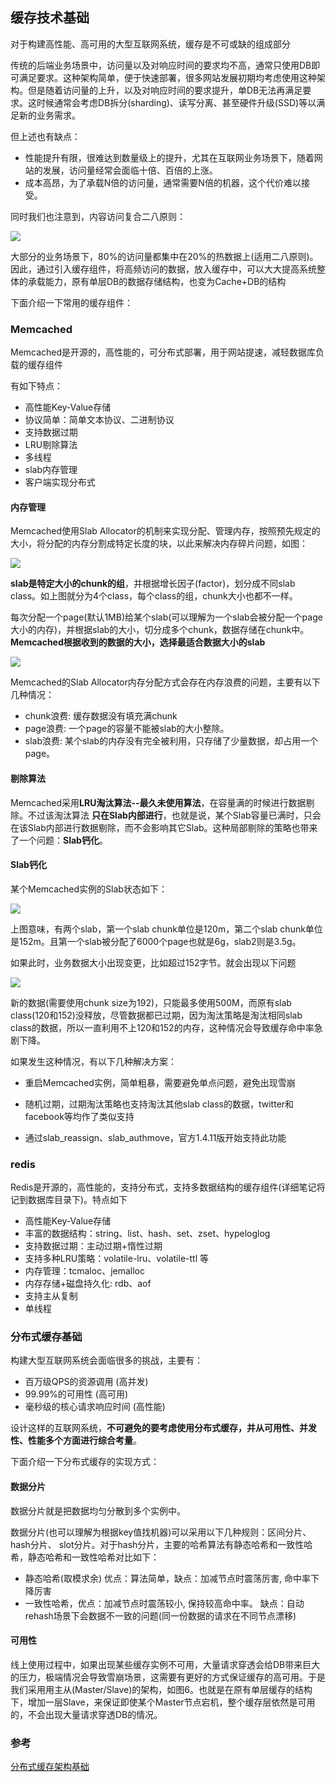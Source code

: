 ## 缓存技术基础
对于构建高性能、高可用的大型互联网系统，缓存是不可或缺的组成部分

传统的后端业务场景中，访问量以及对响应时间的要求均不高，通常只使用DB即可满足要求。这种架构简单，便于快速部署，很多网站发展初期均考虑使用这种架构。但是随着访问量的上升，以及对响应时间的要求提升，单DB无法再满足要求。这时候通常会考虑DB拆分(sharding)、读写分离、甚至硬件升级(SSD)等以满足新的业务需求。

但上述也有缺点：

 - 性能提升有限，很难达到数量级上的提升，尤其在互联网业务场景下，随着网站的发展，访问量经常会面临十倍、百倍的上涨。
 - 成本高昂，为了承载N倍的访问量，通常需要N倍的机器，这个代价难以接受。

同时我们也注意到，内容访问复合二八原则：

![](image/cache0.jpg)

大部分的业务场景下，80%的访问量都集中在20%的热数据上(适用二八原则)。因此，通过引入缓存组件，将高频访问的数据，放入缓存中，可以大大提高系统整体的承载能力，原有单层DB的数据存储结构，也变为Cache+DB的结构

下面介绍一下常用的缓存组件：

### Memcached
Memcached是开源的，高性能的，可分布式部署，用于网站提速，减轻数据库负载的缓存组件

有如下特点：

 - 高性能Key-Value存储
 - 协议简单：简单文本协议、二进制协议
 - 支持数据过期
 - LRU剔除算法
 - 多线程
 - slab内存管理
 - 客户端实现分布式       

#### 内存管理

Memcached使用Slab Allocator的机制来实现分配、管理内存，按照预先规定的大小，将分配的内存分割成特定长度的块，以此来解决内存碎片问题，如图：

![](image/cache1.jpg)

**​slab是特定大小的chunk的组**，并根据增长因子(factor)，划分成不同slab class。如上图就分为4个class，每个class的组，chunk大小也都不一样。

每次分配一个page(默认1MB)给某个slab(可以理解为一个slab会被分配一个page大小的内存)，并根据slab的大小，切分成多个chunk，数据存储在chunk中。**Memcached根据收到的数据的大小，选择最适合数据大小的slab**

![](image/cache2.jpg)

 Memcached的Slab Allocator内存分配方式会存在内存浪费的问题，主要有以下几种情况：

  - chunk浪费: 缓存数据没有填充满chunk
  - page浪费: 一个page的容量不能被slab的大小整除。
  - slab浪费: 某个slab的内存没有完全被利用，只存储了少量数据，却占用一个page。

#### 剔除算法
Memcached采用**LRU淘汰算法--最久未使用算法**，在容量满的时候进行数据剔除。不过该淘汰算法 **只在Slab内部进行**，也就是说，某个Slab容量已满时，只会在该Slab内部进行数据剔除，而不会影响其它Slab。这种局部剔除的策略也带来了一个问题：**Slab钙化**。

#### Slab钙化
某个Memcached实例的Slab状态如下：

![](image/cache3.jpg)

上图意味，有两个slab，第一个slab chunk单位是120m，第二个slab chunk单位是152m。且第一个slab被分配了6000个page也就是6g，slab2则是3.5g。

​如果此时，业务数据大小出现变更，比如超过152字节。就会出现以下问题

![](image/cache4.jpg)

 新的数据(需要使用chunk size为192)，只能最多使用500M，而原有slab class(120和152)没释放，尽管数据都已过期，因为淘汰策略是淘汰相同slab class的数据，所以一直利用不上120和152的内存，这种情况会导致缓存命中率急剧下降。


如果发生这种情况，有以下几种解决方案：

 - 重启Memcached实例，简单粗暴，需要避免单点问题，避免出现雪崩

 - 随机过期，过期淘汰策略也支持淘汰其他slab class的数据，twitter和facebook等均作了类似支持

 - 通过slab_reassign、slab_authmove，官方1.4.11版开始支持此功能

### redis
Redis是开源的，高性能的，支持分布式，支持多数据结构的缓存组件(详细笔记将记到数据库目录下)。特点如下


 - 高性能Key-Value存储
 - 丰富的数据结构：string、list、hash、set、zset、hypeloglog
 - 支持数据过期：主动过期+惰性过期
 - 支持多种LRU策略：volatile-lru、volatile-ttl 等
 - 内存管理：tcmaloc、jemalloc
 - 内存存储+磁盘持久化: rdb、aof
 - 支持主从复制
 - 单线程


### 分布式缓存基础
构建大型互联网系统会面临很多的挑战，主要有：

 - 百万级QPS的资源调用 (高并发)
 - 99.99%的可用性 (高可用)
 - 毫秒级的核心请求响应时间 (高性能)

 设计这样的互联网系统，**不可避免的要考虑使用分布式缓存，并从可用性、并发性、性能多个方面进行综合考量**。

下面介绍一下分布式缓存的实现方式：

#### 数据分片
数据分片就是把数据均匀分散到多个实例中。

数据分片(也可以理解为根据key值找机器)可以采用以下几种规则：区间分片、hash分片、 slot分片。对于hash分片，主要的哈希算法有静态哈希和一致性哈希，静态哈希和一致性哈希对比如下：

 - 静态哈希(取模求余) 优点：算法简单，缺点：加减节点时震荡厉害, 命中率下降厉害
 - 一致性哈希，优点：加减节点时震荡较小, 保持较高命中率。 缺点：自动rehash场景下会数据不一致的问题(同一份数据的请求在不同节点漂移)


#### 可用性
线上使用过程中，如果出现某些缓存实例不可用，大量请求穿透会给DB带来巨大的压力，极端情况会导致雪崩场景，这需要有更好的方式保证缓存的高可用。于是我们采用用主从(Master/Slave)的架构，如图6。也就是在原有单层缓存的结构下，增加一层Slave，来保证即使某个Master节点宕机，整个缓存层依然是可用的，不会出现大量请求穿透DB的情况。


### 参考
[分布式缓存架构基础](https://juejin.im/entry/57e39e320e3dd90058021bff)
